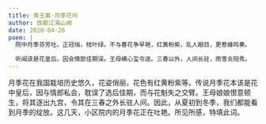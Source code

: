 ```yaml
---
title: 青玉案·月季花吟
author: 放歌江海山阙
date: 2020-04-26
poem: |
  院中月季芬芳吐。正冠俏，枝叶绿。不与春花争早艳，红黄粉紫，乱人眼目，更惹蜂鸣奏。

  听闻该是花皇后。因会情郎佳期误。王母横心玺令逐。三春以外，人间长驻，雨雪炎阳秀。
---
```


月季花在我国栽培历史悠久，花姿俏丽，花色有红黄粉紫等。传说月季花本该是花中皇后，因与情郎私会，耽误了选后佳期，而与花魁失之交臂。王母娘娘恨意顿生，将其逐出九宫，令其在三春之外长驻人间。因此，从夏初到冬季，我们都能看到月季的绽放。这几天，小区院内的月季花正在吐艳。所见所感，特填此词。
